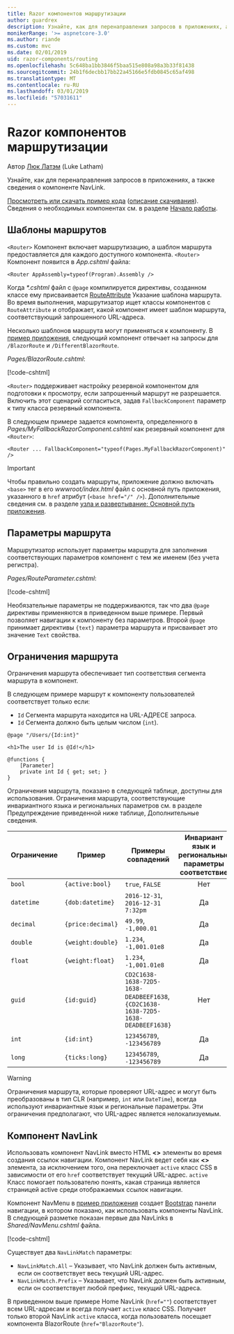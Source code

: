 ```yaml
---
title: Razor компонентов маршрутизации
author: guardrex
description: Узнайте, как для перенаправления запросов в приложениях, а также сведения о компоненте NavLink.
monikerRange: '>= aspnetcore-3.0'
ms.author: riande
ms.custom: mvc
ms.date: 02/01/2019
uid: razor-components/routing
ms.openlocfilehash: 5c648ba1bb3846f5baa515e808a98a3b33f81438
ms.sourcegitcommit: 24b1f6decbb17bb22a45166e5fdb0845c65af498
ms.translationtype: MT
ms.contentlocale: ru-RU
ms.lasthandoff: 03/01/2019
ms.locfileid: "57031611"
---
```

# <a name="razor-components-routing"></a>Razor компонентов маршрутизации

Автор [Люк Латэм](https://github.com/guardrex) (Luke Latham)

Узнайте, как для перенаправления запросов в приложениях, а также сведения о компоненте NavLink.

[Просмотреть или скачать пример кода](https://github.com/aspnet/Docs/tree/master/aspnetcore/razor-components/common/samples/) ([описание скачивания](xref:index#how-to-download-a-sample)). Сведения о необходимых компонентах см. в разделе [Начало работы](xref:razor-components/get-started).

## <a name="route-templates"></a>Шаблоны маршрутов

`<Router>` Компонент включает маршрутизацию, а шаблон маршрута предоставляется для каждого доступного компонента. `<Router>` Компонент появится в *App.cshtml* файла:

```cshtml
<Router AppAssembly=typeof(Program).Assembly />
```

Когда  *\*.cshtml* файл с `@page` компилируется директивы, созданном классе ему присваивается [RouteAttribute](/dotnet/api/microsoft.aspnetcore.mvc.routeattribute) Указание шаблона маршрута. Во время выполнения, маршрутизатор ищет классы компонентов с `RouteAttribute` и отображает, какой компонент имеет шаблон маршрута, соответствующий запрошенного URL-адреса.

Несколько шаблонов маршрута могут применяться к компоненту. В [пример приложения](https://github.com/aspnet/Docs/tree/master/aspnetcore/razor-components/common/samples/), следующий компонент отвечает на запросы для `/BlazorRoute` и `/DifferentBlazorRoute`.

*Pages/BlazorRoute.cshtml*:

[!code-cshtml[](common/samples/3.x/BlazorSample/Pages/BlazorRoute.cshtml?start=1&end=4)]

`<Router>` поддерживает настройку резервной компонентом для подготовки к просмотру, если запрошенный маршрут не разрешается. Включить этот сценарий согласиться, задав `FallbackComponent` параметр к типу класса резервный компонента.

В следующем примере задается компонента, определенного в *Pages/MyFallbackRazorComponent.cshtml* как резервный компонент для `<Router>`:

```cshtml
<Router ... FallbackComponent="typeof(Pages.MyFallbackRazorComponent)" />
```

> [!IMPORTANT]
> Чтобы правильно создать маршруты, приложение должно включать `<base>` тег в его *wwwroot/index.html* файл с основной путь приложения, указанного в `href` атрибут (`<base href="/" />`). Дополнительные сведения см. в разделе [узла и развертывание: Основной путь приложения](xref:host-and-deploy/razor-components/index#app-base-path).

## <a name="route-parameters"></a>Параметры маршрута

Маршрутизатор использует параметры маршрута для заполнения соответствующих параметров компонент с тем же именем (без учета регистра).

*Pages/RouteParameter.cshtml*:

[!code-cshtml[](common/samples/3.x/BlazorSample/Pages/RouteParameter.cshtml?start=1&end=8)]

Необязательные параметры не поддерживаются, так что два `@page` директивы применяются в приведенном выше примере. Первый позволяет навигации к компоненту без параметров. Второй `@page` принимает директивы `{text}` параметра маршрута и присваивает это значение `Text` свойства.

## <a name="route-constraints"></a>Ограничения маршрута

Ограничения маршрута обеспечивает тип соответствия сегмента маршрута в компонент.

В следующем примере маршрут к компоненту пользователей соответствует только если:

* `Id` Сегмента маршрута находится на URL-АДРЕСЕ запроса.
* `Id` Сегмента должно быть целым числом (`int`).

```cshtml
@page "/Users/{Id:int}"

<h1>The user Id is @Id!</h1>

@functions {
    [Parameter]
    private int Id { get; set; }
}
```

Ограничения маршрута, показано в следующей таблице, доступны для использования. Ограничения маршрута, соответствующие инвариантного языка и региональных параметров см. в разделе Предупреждение приведенной ниже таблице, Дополнительные сведения.

| Ограничение | Пример           | Примеры совпадений                                                                  | Инвариант<br>язык и региональные параметры<br>соответствие |
| ---------- | ----------------- | -------------------------------------------------------------------------------- | :------------------------------: |
| `bool`     | `{active:bool}`   | `true`, `FALSE`                                                                  | Нет                               |
| `datetime` | `{dob:datetime}`  | `2016-12-31`, `2016-12-31 7:32pm`                                                | Да                              |
| `decimal`  | `{price:decimal}` | `49.99`, `-1,000.01`                                                             | Да                              |
| `double`   | `{weight:double}` | `1.234`, `-1,001.01e8`                                                           | Да                              |
| `float`    | `{weight:float}`  | `1.234`, `-1,001.01e8`                                                           | Да                              |
| `guid`     | `{id:guid}`       | `CD2C1638-1638-72D5-1638-DEADBEEF1638`, `{CD2C1638-1638-72D5-1638-DEADBEEF1638}` | Нет                               |
| `int`      | `{id:int}`        | `123456789`, `-123456789`                                                        | Да                              |
| `long`     | `{ticks:long}`    | `123456789`, `-123456789`                                                        | Да                              |

> [!WARNING]
> Ограничения маршрута, которые проверяют URL-адрес и могут быть преобразованы в тип CLR (например, `int` или `DateTime`), всегда используют инвариантные язык и региональные параметры. Эти ограничения предполагают, что URL-адрес является нелокализуемым.

## <a name="navlink-component"></a>Компонент NavLink

Использовать компонент NavLink вместо HTML  **\<>** элементы во время создания ссылок навигации. Компонент NavLink ведет себя как  **\<>** элемента, за исключением того, она переключает `active` класс CSS в зависимости от его `href` соответствует текущий URL-адрес. `active` Класс помогает пользователю понять, какая страница является страницей active среди отображаемых ссылок навигации.

Компонент NavMenu в [пример приложения](https://github.com/aspnet/Docs/tree/master/aspnetcore/razor-components/common/samples/) создает [Bootstrap](https://getbootstrap.com/docs/) панели навигации, в котором показано, как использовать компоненты NavLink. В следующей разметке показан первые два NavLinks в *Shared/NavMenu.cshtml* файла.

[!code-cshtml[](common/samples/3.x/BlazorSample/Shared/NavMenu.cshtml?start=13&end=24&highlight=4-6,9-11)]

Существует два `NavLinkMatch` параметры:

* `NavLinkMatch.All` &ndash; Указывает, что NavLink должен быть активным, если он соответствует весь текущий URL-адрес.
* `NavLinkMatch.Prefix` &ndash; Указывает, что NavLink должен быть активным, если он соответствует любой префикс, текущий URL-адреса.

В приведенном выше примере Home NavLink (`href=""`) соответствует всем URL-адресам и всегда получает `active` класс CSS. Получает только второй NavLink `active` класса, когда пользователь посещает компонента BlazorRoute (`href="BlazorRoute"`).

